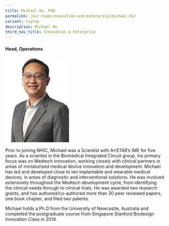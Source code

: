 ```yaml
---
title: Michael Ho, PhD
permalink: /our-team/innovation-and-enterprise/michael-ho/
variant: tiptap
description: Michael Ho
third_nav_title: Innovation & Enterprise
---
```

<h4><strong>Head, Operations</strong></h4><p></p><div class="isomer-image-wrapper"><img style="width: 40%;" height="auto" width="100%" alt="Michael Ho" src="/images/About/Our Team/Innovation and Enterprise/MIchaelHo_Bio.jpg"></div><p>Prior to joining NHIC, Michael was a Scientist with A*STAR’s IME for five years. As a scientist in the Biomedical Integrated Circuit group, his primary focus was on Medtech innovation, working closely with clinical partners in areas of miniaturised medical device innovation and development. Michael has led and developed close to ten implantable and wearable medical devices, in areas of diagnostic and interventional solutions. He was involved extensively throughout the Medtech development cycle, from identifying the clinical needs through to clinical trials. He was awarded two research grants, and has authored/co-authored more than 30 peer reviewed papers, one book chapter, and filed two patents.</p><p>Michael holds a Ph.D from the University of Newcastle, Australia and completed the postgraduate course from Singapore Stanford Biodesign Innovation Class in 2014.</p>